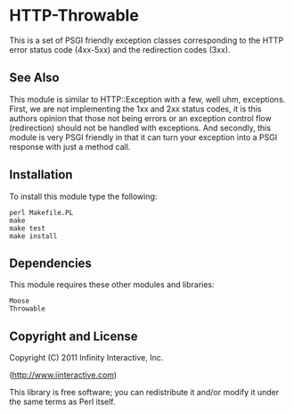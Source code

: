 # HTTP-Throwable

This is a set of PSGI friendly exception classes corresponding
to the HTTP error status code (4xx-5xx) and the redirection
codes (3xx).

## See Also

This module is similar to HTTP::Exception with a few,
well uhm, exceptions. First, we are not implementing
the 1xx and 2xx status codes, it is this authors opinion
that those not being errors or an exception control flow
(redirection) should not be handled with exceptions. And
secondly, this module is very PSGI friendly in that it
can turn your exception into a PSGI response with just
a method call.

## Installation

To install this module type the following:

    perl Makefile.PL
    make
    make test
    make install

## Dependencies

This module requires these other modules and libraries:

    Moose
    Throwable

## Copyright and License

Copyright (C) 2011 Infinity Interactive, Inc.

(http://www.iinteractive.com)

This library is free software; you can redistribute it and/or modify
it under the same terms as Perl itself.









